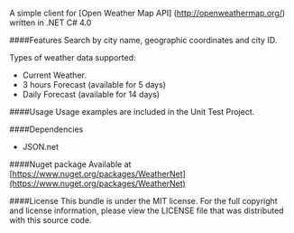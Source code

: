 A simple client for [Open Weather Map API] (http://openweathermap.org/) written in .NET C# 4.0

####Features
Search by city name, geographic coordinates and city ID.

Types of weather data supported:

- Current Weather.
- 3 hours Forecast (available for 5 days)
- Daily Forecast (available for 14 days)


####Usage
Usage examples are included in the Unit Test Project.

####Dependencies
* JSON.net

####Nuget package
Available at [https://www.nuget.org/packages/WeatherNet](https://www.nuget.org/packages/WeatherNet)

####License
This bundle is under the MIT license. For the full copyright and license information, please view the LICENSE file that was distributed with this source code.




